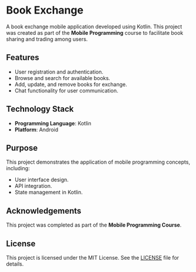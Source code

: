 # Book Exchange 

A book exchange mobile application developed using Kotlin. This project was created as part of the **Mobile Programming** course to facilitate book sharing and trading among users.  

## Features  
- User registration and authentication.  
- Browse and search for available books.  
- Add, update, and remove books for exchange.  
- Chat functionality for user communication.  

## Technology Stack  
- **Programming Language**: Kotlin  
- **Platform**: Android  

## Purpose  
This project demonstrates the application of mobile programming concepts, including:  
- User interface design.  
- API integration.  
- State management in Kotlin.  

## Acknowledgements  
This project was completed as part of the **Mobile Programming Course**.  

## License  
This project is licensed under the MIT License. See the [LICENSE](LICENSE) file for details.  
